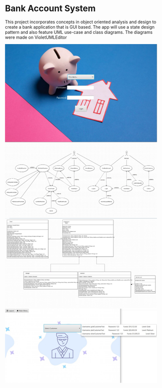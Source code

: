 # Bank Account System
This project incorporates concepts in object oriented analysis and design to create a bank application that is GUI based.
The app will use a state design pattern and also feature UML use-case and class diagrams. The diagrams were made on VioletUMLEditor

![](sampleImages/frontpageUI.JPG)
![](sampleImages/use-case.JPG)
![](sampleImages/class-diagram.JPG)
![](sampleImages/deletePage.JPG)
